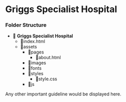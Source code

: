 # Griggs Specialist Hospital

### Folder Structure
* 📂 **Griggs Specialist Hospital**
    * 📄index.html
    * 📂assets
        * 📂pages
          * 📄about.html
        * 📁images
        * 📁fonts
        * 📂styles
          * 📄style.css
        * 📁js

Any other important guideline would be displayed here.